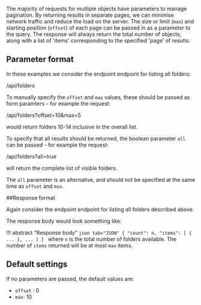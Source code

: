 The majority of requests for multiple objects have parameters to manage pagination.  By returning results in separate pages, we can minimise 
network traffic and reduce the load on the server.  The size or limit (`max`) and starting position (`offset`) of each page can be passed in as a 
parameter 
to the query.  The response will always return the total number of objects, along with a list of 'items' corresponding to the specified 'page' of 
results.

## Parameter format

In these examples we consider the endpoint endpoint for listing all folders:

<endpoint class="get">/api/folders</endpoint>

To manually specify the `offset` and `max` values, these should be passed as form paramters - for example the request:
    
<endpoint class="get">/api/folders?offset=10&max=5</endpoint>

would return folders 10-14 inclusive in the overall list.

To specify that all results should be returned, the boolean parameter `all` can be passed - for example the request:

<endpoint class="get">/api/folders?all=true</endpoint>

will return the complete list of visible folders.

The `all` parameter is an alternative, and should not be specified at the same time as `offset` and `max`.


##Response format 

Again consider the endpoint endpoint for listing all folders described above.

The response body would look something like:

!!! abstract "Response body"
    ```json tab="JSON"
    {
        "count": n,
        "items": [
            {
                ...
            },
            ...
        ]
    }
    ```
where `n` is the total number of folders available.  The number of `items` returned will be at most `max` items.


## Default settings 

If no parameters are passed, the default values are:

-  `offset` : 0
- `max`: 10